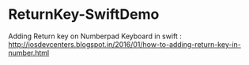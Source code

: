 # ReturnKey-SwiftDemo

Adding Return key on Numberpad Keyboard in swift : http://iosdevcenters.blogspot.in/2016/01/how-to-adding-return-key-in-number.html
